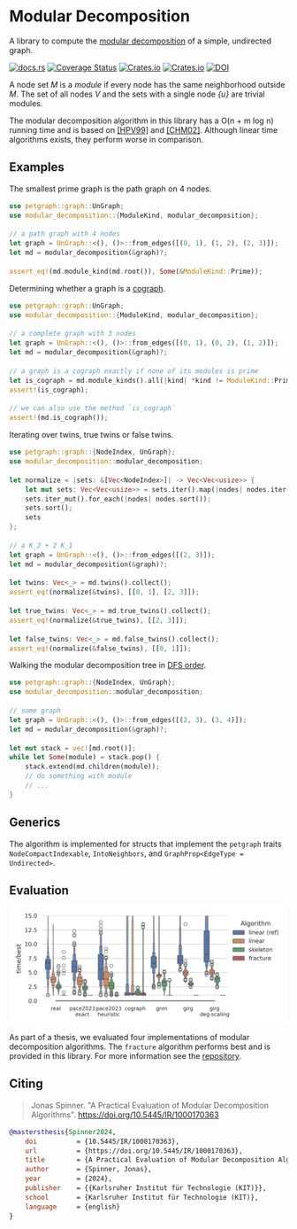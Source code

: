 # Modular Decomposition

A library to compute the [modular decomposition](https://en.wikipedia.org/wiki/Modular_decomposition) of a
simple, undirected graph.

[![docs.rs](https://img.shields.io/docsrs/modular-decomposition?logo=rust)](https://docs.rs/modular-decomposition) [![Coverage Status](https://coveralls.io/repos/github/jonasspinner/modular-decomposition/badge.svg?branch=main)](https://coveralls.io/github/jonasspinner/modular-decomposition?branch=main) [![Crates.io](https://img.shields.io/crates/v/modular-decomposition.svg?logo=rust)](https://crates.io/crates/modular-decomposition) [![Crates.io](https://img.shields.io/crates/l/modular-decomposition.svg)](./LICENSE) [![DOI](https://img.shields.io/badge/doi-10.5445%2FIR%2F1000170363-blue?logo=doi)](https://doi.org/10.5445/IR/1000170363)

A node set *M* is a *module* if every node has the same neighborhood outside *M*. The set of all nodes *V* and the sets
with a single node *{u}* are
trivial modules.

The modular decomposition algorithm in this library has a O(n + m log n) running time and is based
on [[HPV99]](https://doi.org/10.1142/S0129054199000125) and [[CHM02]](https://doi.org/10.46298/dmtcs.298). Although
linear time algorithms exists, they perform worse in comparison.

## Examples

The smallest prime graph is the path graph on 4 nodes.

```rust
use petgraph::graph::UnGraph;
use modular_decomposition::{ModuleKind, modular_decomposition};

// a path graph with 4 nodes
let graph = UnGraph::<(), ()>::from_edges([(0, 1), (1, 2), (2, 3)]);
let md = modular_decomposition(&graph)?;

assert_eq!(md.module_kind(md.root()), Some(&ModuleKind::Prime));
```

Determining whether a graph is a [cograph](https://en.wikipedia.org/wiki/Cograph).

```rust
use petgraph::graph::UnGraph;
use modular_decomposition::{ModuleKind, modular_decomposition};

// a complete graph with 3 nodes
let graph = UnGraph::<(), ()>::from_edges([(0, 1), (0, 2), (1, 2)]);
let md = modular_decomposition(&graph)?;

// a graph is a cograph exactly if none of its modules is prime
let is_cograph = md.module_kinds().all(|kind| *kind != ModuleKind::Prime);
assert!(is_cograph);

// we can also use the method `is_cograph`
assert!(md.is_cograph());
```

Iterating over twins, true twins or false twins.

```rust
use petgraph::graph::{NodeIndex, UnGraph};
use modular_decomposition::modular_decomposition;

let normalize = |sets: &[Vec<NodeIndex>]| -> Vec<Vec<usize>> {
    let mut sets: Vec<Vec<usize>> = sets.iter().map(|nodes| nodes.iter().map(|node| node.index()).collect()).collect();
    sets.iter_mut().for_each(|nodes| nodes.sort());
    sets.sort();
    sets
};

// a K_2 + 2 K_1
let graph = UnGraph::<(), ()>::from_edges([(2, 3)]);
let md = modular_decomposition(&graph)?;

let twins: Vec<_> = md.twins().collect();
assert_eq!(normalize(&twins), [[0, 1], [2, 3]]);

let true_twins: Vec<_> = md.true_twins().collect();
assert_eq!(normalize(&true_twins), [[2, 3]]);

let false_twins: Vec<_> = md.false_twins().collect();
assert_eq!(normalize(&false_twins), [[0, 1]]);
```

Walking the modular decomposition tree in [DFS order](https://en.wikipedia.org/wiki/Depth-first_search).

```rust
use petgraph::graph::{NodeIndex, UnGraph};
use modular_decomposition::modular_decomposition;

// some graph
let graph = UnGraph::<(), ()>::from_edges([(2, 3), (3, 4)]);
let md = modular_decomposition(&graph)?;

let mut stack = vec![md.root()];
while let Some(module) = stack.pop() {
    stack.extend(md.children(module));
    // do something with module
    // ...
}
```

## Generics

The algorithm is implemented for structs that implement the `petgraph`
traits `NodeCompactIndexable`, `IntoNeighbors`, and `GraphProp<EdgeType = Undirected>`.

## Evaluation

![](../../evaluation.png)

As part of a thesis, we evaluated four implementations of modular decomposition algorithms.
The `fracture` algorithm performs best and is provided in this library. For more information see
the [repository](https://github.com/jonasspinner/modular-decomposition/).

## Citing

> Jonas Spinner. "A Practical Evaluation of Modular Decomposition Algorithms". https://doi.org/10.5445/IR/1000170363

```Bibtex
@mastersthesis{Spinner2024,
    doi          = {10.5445/IR/1000170363},
    url          = {https://doi.org/10.5445/IR/1000170363},
    title        = {A Practical Evaluation of Modular Decomposition Algorithms},
    author       = {Spinner, Jonas},
    year         = {2024},
    publisher    = {{Karlsruher Institut für Technologie (KIT)}},
    school       = {Karlsruher Institut für Technologie (KIT)},
    language     = {english}
}
```
